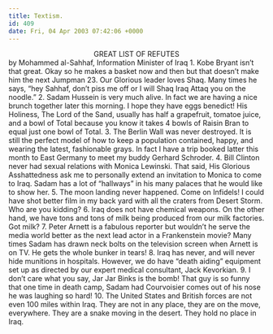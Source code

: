 ```yaml
---
title: Textism.
id: 409
date: Fri, 04 Apr 2003 07:42:06 +0000
---
```


<div align="center" class="caps">GREAT LIST OF REFUTES</div>by Mohammed al-Sahhaf, Information Minister of Iraq  
 1. Kobe Bryant isn’t that great. Okay so he makes a basket now and then but that doesn’t make him the next Jumpman 23. Our Glorious leader loves Shaq. Many times he says, “hey Sahhaf, don’t piss me off or I will Shaq Iraq Attaq you on the noodle.”  
 2. Sadam Hussein is very much alive. In fact we are having a nice brunch together later this morning. I hope they have eggs benedict! His Holiness, The Lord of the Sand, usually has half a grapefruit, tomatoe juice, and a bowl of Total because you know it takes 4 bowls of Raisin Bran to equal just one bowl of Total.  
 3. The Berlin Wall was never destroyed. It is still the perfect model of how to keep a population contained, happy, and wearing the latest, fashionable grays. In fact I have a trip booked latter this month to East Germany to meet my buddy Gerhard Schroder.  
 4. Bill Clinton never had sexual relations with Monica Lewinski. That said, His Glorious Asshattedness ask me to personally extend an invitation to Monica to come to Iraq. Sadam has a lot of “hallways” in his many palaces that he would like to show her.  
 5. The moon landing never happened. Come on Infidels! I could have shot better film in my back yard with all the craters from Desert Storm. Who are you kidding?  
 6. Iraq does not have chemical weapons. On the other hand, we have tons and tons of milk being produced from our milk factories. Got milk?  
 7. Peter Arnett is a fabulous reporter but wouldn’t he serve the media world better as the next lead actor in a Frankenstein movie? Many times Sadam has drawn neck bolts on the television screen when Arnett is on TV. He gets the whole bunker in tears!  
 8. Iraq has never, and will never hide munitions in hospitals. However, we do have “death aiding” equipment set up as directed by our expert medical consultant, Jack Kevorkian.  
 9. I don’t care what you say, Jar Jar Binks is the bomb! That guy is so funny that one time in death camp, Sadam had Courvoisier comes out of his nose he was laughing so hard!  
 10. The United States and British forces are not even 100 miles within Iraq. They are not in any place, they are on the move, everywhere. They are a snake moving in the desert. They hold no place in Iraq.


